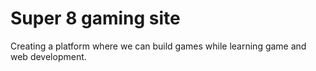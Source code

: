 # Super 8 gaming site

Creating a platform where we can build games while learning game and web development.